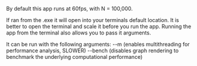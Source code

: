 By default this app runs at 60fps, with N = 100,000.

If ran from the .exe it will open into your terminals default location. It is better to open the terminal and scale it before you run the app. Running the app from the terminal also allows you to pass it arguments.

It can be run with the following arguments:
--m (enables multithreading for performance analysis, SLOWER)
--bench (disables graph rendering to benchmark the underlying computational performance)
